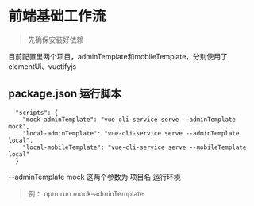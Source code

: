 ﻿# 前端基础工作流



> 先确保安装好依赖

目前配置里两个项目，adminTemplate和mobileTemplate，分别使用了elementUi、vuetifyjs
## package.json 运行脚本
```angular2
  "scripts": {
    "mock-adminTemplate": "vue-cli-service serve --adminTemplate mock",
    "local-adminTemplate": "vue-cli-service serve --adminTemplate local",
    "local-mobileTemplate": "vue-cli-service serve --mobileTemplate local"
  }
```
--adminTemplate mock 这两个参数为 项目名 运行环境 
> 例： npm run mock-adminTemplate
